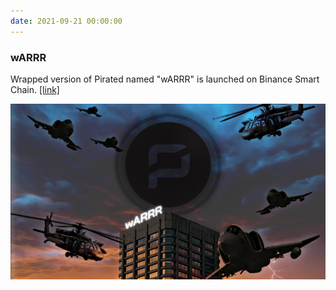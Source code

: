 ```yaml
---
date: 2021-09-21 00:00:00
---
```


### wARRR

Wrapped version of Pirated named "wARRR" is launched on Binance Smart Chain. [[link]](https://twitter.com/PirateChain/status/1440360478945918978)

[![wARRR](assets/img/posts/warrr_token-768x429.png)](assets/img/posts/warrr_token-768x429.png)

